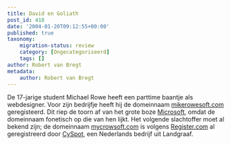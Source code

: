 ```yaml
---
title: David en Goliath
post_id: 418
date: '2004-01-20T09:12:55+00:00'
published: true
taxonomy:
    migration-status: review
    category: [Ongecategoriseerd]
    tags: []
author: Robert van Bregt
metadata:
    author: Robert van Bregt
---
```

De 17-jarige student Michael Rowe heeft een parttime baantje als webdesigner. Voor zijn bedrijfje heeft hij de domeinnaam [mikerowesoft.com](http://www.mikerowesoft.com/) geregisteerd. Dit riep de toorn af van het grote boze [Microsoft](http://www.microsoft.com/), omdat de domeinnaam fonetisch op die van hen lijkt. Het volgende slachtoffer moet al bekend zijn; de domeinnaam [mycrowsoft.com](http://www.mycrowsoft.com/) is volgens [Register.com](http://www.register.com/) al geregistreerd door [CySpot](http://www.cyspot.com/), een Nederlands bedrijf uit Landgraaf.